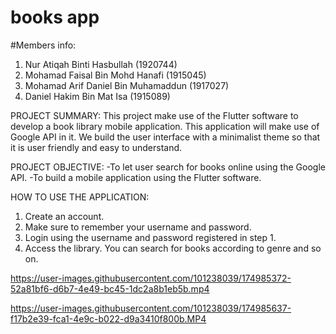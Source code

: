 # books app
#Members info:

1. Nur Atiqah Binti Hasbullah (1920744)
2. Mohamad Faisal Bin Mohd Hanafi (1915045)
3. Mohamad Arif Daniel Bin Muhamaddun (1917027)
4. Daniel Hakim Bin Mat Isa (1915089)

PROJECT SUMMARY:
This project make use of the Flutter software to develop a book library mobile application. This application will make use of Google API in it. We build the user interface with a minimalist theme so that it is user friendly and easy to understand.

PROJECT OBJECTIVE:
-To let user search for books online using the Google API.
-To build a mobile application using the Flutter software.

HOW TO USE THE APPLICATION:
1. Create an account.
2. Make sure to remember your username and password.
3. Login using the username and password registered in step 1.
4. Access the library. You can search for books according to genre and so on.

https://user-images.githubusercontent.com/101238039/174985372-52a81bf6-d6b7-4e49-bc45-1dc2a8b1eb5b.mp4


https://user-images.githubusercontent.com/101238039/174985637-f17b2e39-fca1-4e9c-b022-d9a3410f800b.MP4
